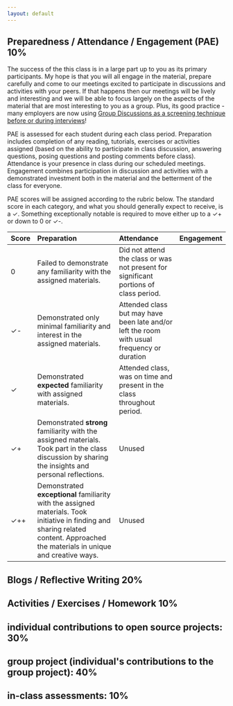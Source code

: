 ```yaml
---
layout: default
---
```


## Preparedness / Attendance / Engagement  (PAE) 10%

The success of the this class is in a large part up to you as its primary participants. My hope is that you will all engage in the material, prepare carefully and come to our meetings excited to participate in discussions and activities with your peers. If that happens then our meetings will be lively and interesting and we will be able to focus largely on the aspects of the material that are most interesting to you as a group. Plus, its good practice - many employers are now using [Group Discussions as a screening technique before or during interviews](https://www.reed.co.uk/career-advice/group-interview-tips-dos-and-donts/)!

PAE is assessed for each student during each class period. Preparation includes completion of any reading, tutorials, exercises or activities assigned (based on the ability to participate in class discussion, answering questions, posing questions and posting comments before class). Attendance is your presence in class during our scheduled meetings. Engagement combines participation in discussion and activities with a demonstrated investment both in the material and the betterment of the class for everyone.

PAE scores will be assigned according to the rubric below. The standard score in each category, and what you should generally expect to receive, is a ✓. Something exceptionally notable is required to move either up to a ✓+ or down to 0 or ✓-.  


|Score | Preparation |  Attendance| Engagement |
|:---|:---|:---|:---|
|0|Failed to demonstrate any familiarity with the assigned materials. | Did not attend the class or was not present for significant portions of class period. | |
|✓-| Demonstrated only minimal familiarity and interest in the assigned materials.  | Attended class but may have been late and/or left the room with usual frequency or duration | |
|✓ | Demonstrated __expected__ familiarity with assigned materials. | Attended class, was on time and present in the class throughout period.| |
|✓+| Demonstrated __strong__ familiarity with the assigned materials. Took part in the class discussion by sharing the insights and personal reflections.| Unused | |
|✓++|Demonstrated __exceptional__ familiarity with the assigned materials. Took initiative in finding and sharing related content. Approached the materials in unique and creative ways. | Unused | |


## Blogs / Reflective Writing  20%

## Activities / Exercises / Homework 10%

## individual contributions to open source projects: 30%
## group project (individual's contributions to the group  project): 40%
## in-class assessments: 10%
